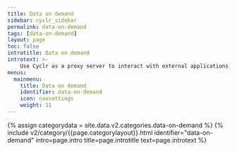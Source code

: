 ```yaml
---
title: Data on demand
sidebar: cyclr_sidebar
permalink: data-on-demand
tags: [data-on-demand]
layout: page
toc: false
introtitle: Data on demand
introtext: >-
    Use Cyclr as a proxy server to interact with external applications, call connector methods, and process data.
menus:
  mainmenu:
    title: Data on demand
    identifier: data-on-demand
    icon: navsettings
    weight: 11
---
```

{% assign categorydata = site.data.v2.categories.data-on-demand %}
{% include v2/category/{{page.categorylayout}}.html identifier="data-on-demand" intro=page.intro title=page.introtitle text=page.introtext %}
